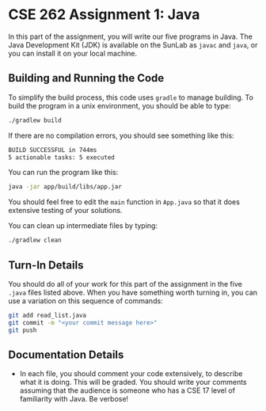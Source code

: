 # CSE 262 Assignment 1: Java

In this part of the assignment, you will write our five programs in Java. The
Java Development Kit (JDK) is available on the SunLab as `javac` and `java`, or
you can install it on your local machine.

## Building and Running the Code

To simplify the build process, this code uses `gradle` to manage building.  To
build the program in a unix environment, you should be able to type:

```bash
./gradlew build
```

If there are no compilation errors, you should see something like this:

```bash
BUILD SUCCESSFUL in 744ms
5 actionable tasks: 5 executed
```

You can run the program like this:

```bash
java -jar app/build/libs/app.jar
```

You should feel free to edit the `main` function in `App.java` so that it does
extensive testing of your solutions.

You can clean up intermediate files by typing:

```bash
./gradlew clean
```

## Turn-In Details

You should do all of your work for this part of the assignment in the five
`.java` files listed above.  When you have something worth turning in, you can
use a variation on this sequence of commands:

```bash
git add read_list.java
git commit -m "<your commit message here>"
git push
```

## Documentation Details

* In each file, you should comment your code extensively, to describe what it is
  doing.  This will be graded.  You should write your comments assuming that the
  audience is someone who has a CSE 17 level of familiarity with Java.  Be
  verbose!
